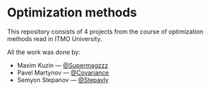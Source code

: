 # Optimization methods

This repository consists of 4 projects from the course of optimization methods read in ITMO University.

All the work was done by:
* Maxim Kuzin — [@Supermagzzz](https://github.com/Supermagzzz)
* Pavel Martynov — [@Covariance](https://github.com/Covariance)
* Semyon Stepanov — [@Stepavly](https://github.com/Stepavly)
